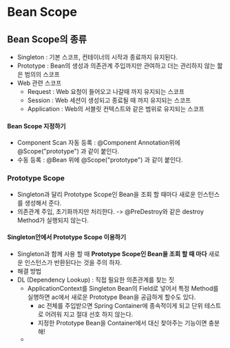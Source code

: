 # Bean Scope

## Bean Scope의 종류
- Singleton : 기본 스코프, 컨테이너의 시작과 종료까지 유지된다.
- Prototype : Bean의 생성과 의존관계 주입까지만 관여하고 더는 관리하지 않는 짧은 범의의 스코프
- Web 관련 스코프
  - Request : Web 요청이 들어오고 나갈때 까지 유지되는 스코프
  - Session : Web 세션이 생성되고 종료될 때 까지 유지되는 스코프
  - Application : Web의 서블릿 컨텍스트와 같은 범위로 유지되는 스코프
#### Bean Scope 지정하기
- Component Scan 자동 등록 : @Component Annotation위에 @Scope("prototype") 과 같이 붙인다.
- 수동 등록 : @Bean 위에 @Scope("prototype") 과 같이 붙인다.

### Prototype Scope
- Singleton과 달리 Prototype Scope인 Bean을 조회 할 때마다 새로운 인스턴스를 생성해서 준다.
- 의존관계 주입, 초기화까지만 처리한다. -> @PreDestroy와 같은 destroy Method가 실행되지 않는다.
#### Singleton안에서 Prototype Scope 이용하기
- Singleton과 함께 사용 할 때 **Prototype Scope인 Bean을 조회 할 때 마다** 새로운 인스턴스가 반환된다는 것을 주의 하자.
- 해결 방법
- DL (Dependency Lookup) : 직접 필요한 의존관계를 찾는 짓
  - ApplicationContext를 Singleton Bean의 Field로 넣어서 특정 Method를 실행하면 ac에서 새로운 Prototype Bean을 공급하게 할수도 있다.
    - ac 전체를 주입받으면 Spring Container에 종속적이게 되고 단위 테스트로 어려워 지고 절대 선호 하지 않는다.
    - 지정한 Prototype Bean을 Container에서 대신 찾아주는 기능이면 충분해!
  - 